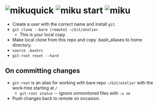 # ![miku]quick ![miku] start ![miku]
* Create a user with the correct name and install `git`.
* `git clone --bare [remote] ~/Git/atelier`
	* This is your local copy.
* Make local clone from this repo and copy .bash_aliases to home directory.
* `source .bashrc`
* `git-root reset --hard`
## On committing changes
* `git-root` is an alias for working with bare repo `~/Git/atelier` with the work-tree starting at `/`
	* `git-root status` -- Ignore unmonitored files with `-u no`
* Push changes back to remote on occasion.

[miku]: https://i.imgur.com/Nr7HV9a.png
